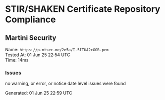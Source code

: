 # STIR/SHAKEN Certificate Repository Compliance

## Martini Security

Name: `https://p.mtsec.me/2e5a/I-5ITUA2cGOR.pem`\
Tested At: 01 Jun 25 22:54 UTC\
Time: 14ms

### Issues

no warning, or error, or notice date level issues were found

Generated: 01 Jun 25 22:59 UTC